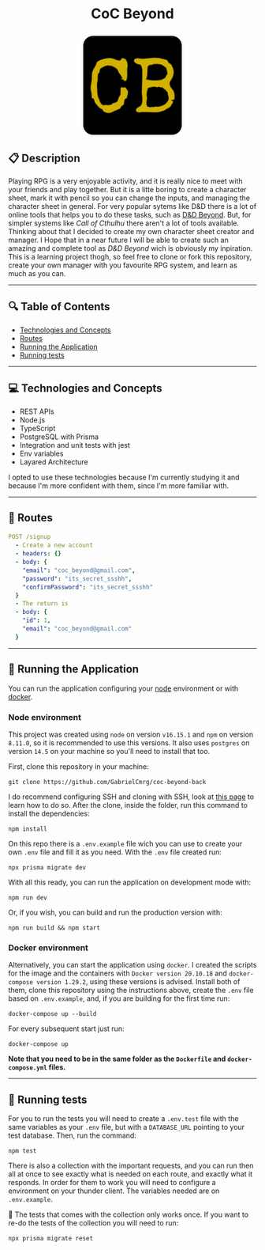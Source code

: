 # <p align = "center">CoC Beyond</p>

<p align="center">
   <img src="./logo.png" alt="logo" height="200"/>
</p>

## :clipboard: Description

Playing RPG is a very enjoyable activity, and it is really nice to meet with your friends and play together. But it is a litte boring to create a character sheet, mark it with pencil so you can change the inputs, and managing the character sheet in general. For very popular sytems like D&D there is a lot of online tools that helps you to do these tasks, such as [D&D Beyond](https://www.dndbeyond.com/). But, for simpler systems like _Call of Cthulhu_ there aren't a lot of tools available. Thinking about that I decided to create my own character sheet creator and manager. I Hope that in a near future I will be able to create such an amazing and complete tool as _D&D Beyond_ wich is obviously my inpiration. This is a learning project thogh, so feel free to clone or fork this repository, create your own manager with you favourite RPG system, and learn as much as you can.

---

## :mag: Table of Contents

- [Technologies and Concepts](#computer-technologies-and-concepts)
- [Routes](#rocket-routes)
- [Running the Application](#checkered_flag-running-the-application)
- [Running tests](#test_tube-running-tests)

---

## :computer: Technologies and Concepts

- REST APIs
- Node.js
- TypeScript
- PostgreSQL with Prisma
- Integration and unit tests with jest
- Env variables
- Layared Architecture

I opted to use these technologies because I'm currently studying it and because I'm more confident with them, since I'm more familiar with.

---

## :rocket: Routes

```yml
POST /signup
  - Create a new account
  - headers: {}
  - body: {
    "email": "coc_beyond@gmail.com",
    "password": "its_secret_ssshh",
    "confirmPassword": "its_secret_ssshh"
  }
  - The return is
  - body: {
    "id": 1,
    "email": "coc_beyond@gmail.com"
  }
```

---

## :checkered_flag: Running the Application

You can run the application configuring your [node](#node-environment) environment or with [docker](#docker-environment).

### Node environment

This project was created using `node` on version `v16.15.1` and `npm` on version `8.11.0`, so it is recommended to use this versions. It also uses `postgres` on version `14.5` on your machine so you'll need to install that too.

First, clone this repository in your machine:

```
git clone https://github.com/GabrielCmrg/coc-beyond-back
```

I do recommend configuring SSH and cloning with SSH, look at [this page](https://docs.github.com/pt/authentication/connecting-to-github-with-ssh/adding-a-new-ssh-key-to-your-github-account) to learn how to do so. After the clone, inside the folder, run this command to install the dependencies:

```
npm install
```

On this repo there is a `.env.example` file wich you can use to create your own `.env` file and fill it as you need. With the `.env` file created run:

```
npx prisma migrate dev
```

With all this ready, you can run the application on development mode with:

```
npm run dev
```

Or, if you wish, you can build and run the production version with:

```
npm run build && npm start
```

### Docker environment

Alternatively, you can start the application using `docker`. I created the scripts for the image and the containers with `Docker version 20.10.18` and `docker-compose version 1.29.2`, using these versions is advised. Install both of them, clone this repository using the instructions above, create the `.env` file based on `.env.example`, and, if you are building for the first time run:

```
docker-compose up --build
```

For every subsequent start just run:

```
docker-compose up
```

**Note that you need to be in the same folder as the `Dockerfile` and `docker-compose.yml` files.**

---

## :test_tube: Running tests

For you to run the tests you will need to create a `.env.test` file with the same variables as your `.env` file, but with a `DATABASE_URL` pointing to your test database. Then, run the command:

```
npm test
```

There is also a collection with the important requests, and you can run then all at once to see exactly what is needed on each route, and exactly what it responds. In order for them to work you will need to configure a environment on your thunder client. The variables needed are on `.env.example`.

:stop_sign: The tests that comes with the collection only works once. If you want to re-do the tests of the collection you will need to run:

```
npx prisma migrate reset
```
